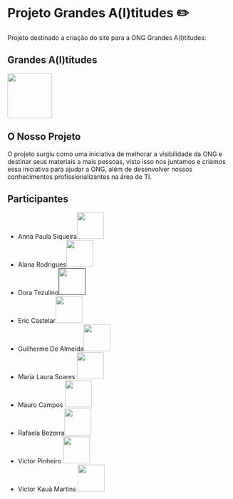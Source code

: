 # Projeto Grandes A(l)titudes ✏️
Projeto destinado a criação do site para a ONG Grandes A(l)titudes:

## Grandes A(l)titudes
<img  src="Imagens/logo.png" width="100">

## O Nosso Projeto
O projeto surgiu como uma iniciativa de melhorar a visibilidade da ONG e destinar seus materiais a mais pessoas, visto isso nos juntamos e criamos essa iniciativa para ajudar a ONG, além de desenvolver nossos conhecimentos profissionalizantes na área de TI.



## Participantes

- Anna Paula Siqueira<a href="https://github.com/annapss"><img  src="https://img.shields.io/badge/github-%23100000.svg?&style=for-the-badge&logo=github&logoColor=white&link=mailto:https://github.com/burgues0" width="60"></a>
- Alana Rodrigues<a href="https://github.com/Ala-R-F"><img  src="https://img.shields.io/badge/github-%23100000.svg?&style=for-the-badge&logo=github&logoColor=white&link=mailto:https://github.com/burgues0" width="60"></a>
- Dora Tezulino<a href=""><img  src="https://img.shields.io/badge/github-%23100000.svg?&style=for-the-badge&logo=github&logoColor=white&link=mailto:https://github.com/burgues0" width="60"></a>
- Eric Castelar<a href="https://github.com/Ericcastell"><img  src="https://img.shields.io/badge/github-%23100000.svg?&style=for-the-badge&logo=github&logoColor=white&link=mailto:https://github.com/burgues0" width="60"></a>
- Guilherme De Almeida<a href="https://github.com/VegaCenturion"><img  src="https://img.shields.io/badge/github-%23100000.svg?&style=for-the-badge&logo=github&logoColor=white&link=mailto:https://github.com/burgues0" width="60"></a>
- Maria Laura Soares <a href="https://github.com/mlaurabs"><img  src="https://img.shields.io/badge/github-%23100000.svg?&style=for-the-badge&logo=github&logoColor=white&link=mailto:https://github.com/mlaurabs" width="60"></a>
- Mauro Campos <a href="https://github.com/mauropahoor"><img  src="https://img.shields.io/badge/github-%23100000.svg?&style=for-the-badge&logo=github&logoColor=white&link=mailto:https://github.com/burgues0" width="60"></a>
- Rafaela Bezerra<a href="https://github.com/RafaelaBF"><img  src="https://img.shields.io/badge/github-%23100000.svg?&style=for-the-badge&logo=github&logoColor=white&link=mailto:https://github.com/burgues0" width="60"></a>
- Victor Pinheiro <a href="https://github.com/burgues0"><img  src="https://img.shields.io/badge/github-%23100000.svg?&style=for-the-badge&logo=github&logoColor=white&link=mailto:https://github.com/burgues0" width="60"></a>
- Victor Kauã Martins <a href="https://github.com/victor-kaua"><img  src="https://img.shields.io/badge/github-%23100000.svg?&style=for-the-badge&logo=github&logoColor=white&link=mailto:https://github.com/burgues0" width="60"></a>
